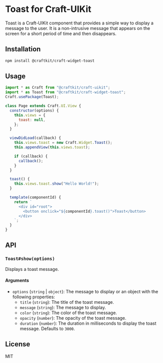 # Toast for Craft-UIKit

Toast is a Craft-UIKit component that provides a simple way to display a message to the user. It is a non-intrusive message that appears on the screen for a short period of time and then disappears.

## Installation

```bash
npm install @craftkit/craft-widget-toast
```

## Usage

```js
import * as Craft from "@craftkit/craft-uikit";
import * as Toast from "@craftkit/craft-widget-toast";
Craft.usePackage(Toast);

class Page extends Craft.UI.View {
  constructor(options) {
    this.views = {
      toast: null,
    };
  }

  viewDidLoad(callback) {
    this.views.toast = new Craft.Widget.Toast();
    this.appendView(this.views.toast);

    if (callback) {
      callback();
    }
  }

  toast() {
    this.views.toast.show("Hello World!");
  }

  template(componentId) {
    return `
      <div id="root">
        <button onclick="${componentId}.toast()">Toast</button>
      </div>
    `;
  }
}
```

## API

### `Toast#show(options)`

Displays a toast message.

#### Arguments

- `options` (`string` | `object`): The message to display or an object with the following properties:
  - `title` (`string`): The title of the toast message.
  - `message` (`string`): The message to display.
  - `color` (`string`): The color of the toast message.
  - `opacity` (`number`): The opacity of the toast message.
  - `duration` (`number`): The duration in milliseconds to display the toast message. Defaults to `3000`.

## License

MIT
